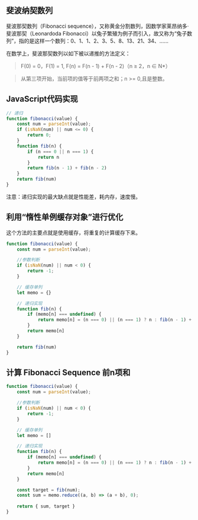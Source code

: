 ## 斐波纳契数列

斐波那契数列（Fibonacci sequence），又称黄金分割数列，因数学家莱昂纳多·斐波那契（Leonardoda Fibonacci）以兔子繁殖为例子而引入，故又称为“兔子数列”，指的是这样一个数列：0、1、1、2、3、5、8、13、21、34、……
  
在数学上，斐波那契数列以如下被以递推的方法定义：
  
> F(0) = 0，F(1) = 1, F(n) = F(n - 1) + F(n - 2)（n ≥ 2，n ∈ N*）

> 从第三项开始，当前项的值等于前两项之和；n >= 0,且是整数。

## JavaScript代码实现

```js
// 递归
function fibonacci(value) {
    const num = parseInt(value);
    if (isNaN(num) || num <= 0) {
        return 0;
    }
    function fib(n) {
        if (n === 0 || n === 1) {
            return n
        }
        return fib(n - 1) + fib(n - 2)
    }
    return fib(num)
}
```

注意：递归实现的最大缺点就是性能差，耗内存，速度慢。

## 利用“惰性单例缓存对象”进行优化

这个方法的主要点就是使用缓存，将重复的计算缓存下来。

```js
function fibonacci(value) {
    const num = parseInt(value);

    //参数判断
    if (isNaN(num) || num < 0) {
        return -1;
    }

    // 缓存单列
    let memo = {}

    // 递归实现
    function fib(n) {
        if (memo[n] === undefined) {
            return memo[n] = (n === 0) || (n === 1) ? n : fib(n - 1) + fib(n - 2)
        }
        return memo[n]
    }

    return fib(num)
}
```

## 计算 Fibonacci Sequence 前n项和

```js
function fibonacci(value) {
    const num = parseInt(value);

    //参数判断
    if (isNaN(num) || num < 0) {
        return -1;
    }

    // 缓存单列
    let memo = []

    // 递归实现
    function fib(n) {
        if (memo[n] === undefined) {
            return memo[n] = (n === 0) || (n === 1) ? n : fib(n - 1) + fib(n - 2)
        }
        return memo[n]
    }

    const target = fib(num);
    const sum = memo.reduce((a, b) => (a + b), 0);
    
    return { sum, target }
}
```

